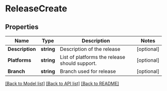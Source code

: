 # ReleaseCreate

## Properties

Name | Type | Description | Notes
------------ | ------------- | ------------- | -------------
**Description** | **string** | Description of the release | [optional] 
**Platforms** | **string** | List of platforms the release should support. | [optional] 
**Branch** | **string** | Branch used for release | [optional] 

[[Back to Model list]](../README.md#documentation-for-models) [[Back to API list]](../README.md#documentation-for-api-endpoints) [[Back to README]](../README.md)


